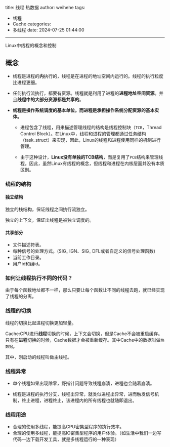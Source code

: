 title: 线程 热数据
author: weihehe
tags:
  - 线程
  - Cache
categories:
  - 多线程
date: 2024-07-25 01:44:00
---
Linux中线程的概念和控制
<!--more-->
## 概念

- 线程是进程的**内**执行的，线程是在进程的地址空间内运行的。线程的执行粒度比进程更细。

- 任何执行流执行，都要有资源。线程就是利用了进程的**进程地址空间资源**。并且**线程中的大部分资源都是共享的**。

- **线程是操作系统调度的基本单位。而进程是承担操作系统分配资源的基本实体。**
 	
	- 进程包含了线程，用来描述管理线程的结构是线程控制块（`TCB`，Thread Control Block）。在Linux中，线程和进程的管理都通过任务结构（task_struct）来实现，因此，Linux的线程和进程使用同样的机制进行管理。
    
	- 由于这种设计，**Linux没有单独的TCB结构**，而是复用了`PCB`结构来管理线程。因此，虽然Linux有线程的概念，但线程和进程在内核层面并没有本质区别。
    
### 线程的结构

#### 独立结构
独立的栈结构，保证线程之间执行流独立。

独立的上下文，保证出线程是被独立调度的。

#### 共享部分
- 文件描述符表。
- 每种信号的处理方式。(SIG_ IGN、SIG_ DFL或者自定义的信号处理函数)
- 当前工作目录。
- 用户id和组id。

### 如何让线程执行不同的代码？

由于每个函数地址都不一样，那么只要让每个函数让不同的线程去跑，就已经实现了线程的分离。

### 线程的切换 

线程的切换比起进程切换更加轻量。

Cache:CPU进行**线程**切换的时候，上下文会切换，但是Cache不会被重启缓存。只有在**进程**切换的时候，Cache数据才会被重新缓存。其中Cache中的数据叫做`热数据`。

其中，刚启动的线程叫做主线程。

### 线程异常
- 单个线程如果出现除零，野指针问题导致线程崩溃，进程也会随着崩溃。

- 线程是进程的执行分支，线程出异常，就类似进程出异常，进而触发信号机制，终止进程，进程终止，该进程内的所有线程也就随即退出。

### 线程用途

- 合理的使用多线程，能提高CPU密集型程序的执行效率。
- 合理的使用多线程，能提高IO密集型程序的用户体验。（如生活中我们一边写代码一边下载开发工具，就是多线程运行的一种表现）
